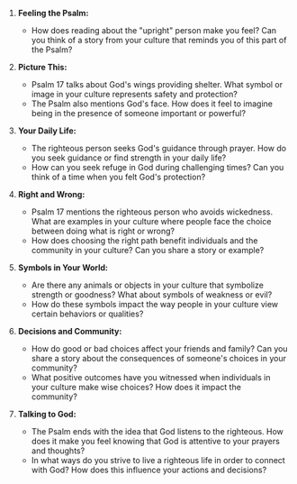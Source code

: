 1. **Feeling the Psalm:**
   - How does reading about the "upright" person make you feel? Can you think of a story from your culture that reminds you of this part of the Psalm?

2. **Picture This:**
   - Psalm 17 talks about God's wings providing shelter. What symbol or image in your culture represents safety and protection?
   - The Psalm also mentions God's face. How does it feel to imagine being in the presence of someone important or powerful?

3. **Your Daily Life:**
   - The righteous person seeks God's guidance through prayer. How do you seek guidance or find strength in your daily life?
   - How can you seek refuge in God during challenging times? Can you think of a time when you felt God's protection?

4. **Right and Wrong:**
   - Psalm 17 mentions the righteous person who avoids wickedness. What are examples in your culture where people face the choice between doing what is right or wrong? 
   - How does choosing the right path benefit individuals and the community in your culture? Can you share a story or example?

5. **Symbols in Your World:**
   - Are there any animals or objects in your culture that symbolize strength or goodness? What about symbols of weakness or evil?
   - How do these symbols impact the way people in your culture view certain behaviors or qualities?

6. **Decisions and Community:**
   - How do good or bad choices affect your friends and family? Can you share a story about the consequences of someone's choices in your community?
   - What positive outcomes have you witnessed when individuals in your culture make wise choices? How does it impact the community?

7. **Talking to God:**
   - The Psalm ends with the idea that God listens to the righteous. How does it make you feel knowing that God is attentive to your prayers and thoughts?
   - In what ways do you strive to live a righteous life in order to connect with God? How does this influence your actions and decisions?